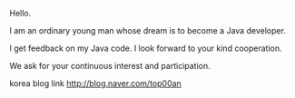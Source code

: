 Hello.

I am an ordinary young man whose dream is to become a Java developer.

I get feedback on my Java code.
I look forward to your kind cooperation.

We ask for your continuous interest and participation.


korea blog link http://blog.naver.com/top00an
